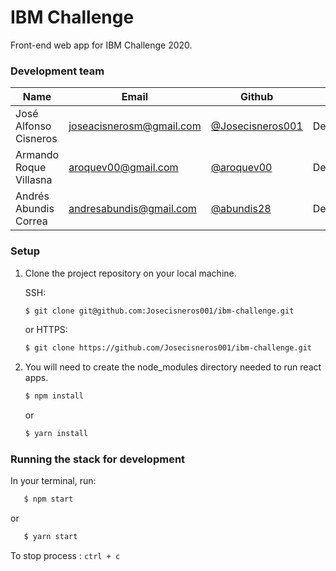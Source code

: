 # IBM Challenge

Front-end web app for IBM Challenge 2020.

### Development team

| Name | Email | Github | Role |
| ---- | ----- | ------ | ---- |
| José Alfonso Cisneros	 | [joseacisnerosm@gmail.com](mailto:joseacisnerosm@gmail.com) | [@Josecisneros001](https://github.com/Josecisneros001) | Developer |
| Armando Roque Villasna | [aroquev00@gmail.com](mailto:aroquev00@gmail.com) | [@aroquev00](https://github.com/aroquev00) | Developer |
| Andrés Abundis Correa | [andresabundis@gmail.com](mailto:andresabundis@gmail.com) | [@abundis28](https://github.com/abundis28) | Developer |


### Setup

1. Clone the project repository on your local machine.

	SSH:

	```bash
	$ git clone git@github.com:Josecisneros001/ibm-challenge.git
	```

	or HTTPS:
	```bash
	$ git clone https://github.com/Josecisneros001/ibm-challenge.git
	```

2. You will need to create the node_modules directory needed to run react apps.

	```bash
	$ npm install
	```
	or
	```bash
	$ yarn install
	```

### Running the stack for development

In your terminal, run:

 ```bash
	$ npm start
```
or
 ```bash
	$ yarn start
```

To stop process :
	```
		ctrl + c
	```
